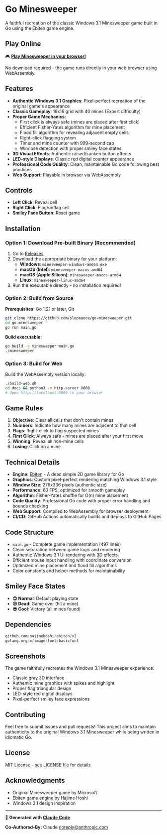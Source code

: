# Go Minesweeper

A faithful recreation of the classic Windows 3.1 Minesweeper game built in Go using the Ebiten game engine.

## Play Online

🎮 **[Play Minesweeper in your browser!](https://slopsauce.github.io/go-minesweeper/)**

No download required - the game runs directly in your web browser using WebAssembly.

## Features

- **Authentic Windows 3.1 Graphics**: Pixel-perfect recreation of the original game's appearance
- **Classic Gameplay**: 16x16 grid with 40 mines (Expert difficulty)
- **Proper Game Mechanics**:
  - First click is always safe (mines are placed after first click)
  - Efficient Fisher-Yates algorithm for mine placement
  - Flood fill algorithm for revealing adjacent empty cells
  - Right-click flagging system
  - Timer and mine counter with 999-second cap
  - Win/lose detection with proper smiley face states
- **3D Visual Effects**: Authentic raised/sunken button effects
- **LED-style Displays**: Classic red digital counter appearance
- **Professional Code Quality**: Clean, maintainable Go code following best practices
- **Web Support**: Playable in browser via WebAssembly

## Controls

- **Left Click**: Reveal cell
- **Right Click**: Flag/unflag cell
- **Smiley Face Button**: Reset game

## Installation

### Option 1: Download Pre-built Binary (Recommended)

1. Go to [Releases](https://github.com/slopsauce/go-minesweeper/releases)
2. Download the appropriate binary for your platform:
   - **Windows**: `minesweeper-windows-amd64.exe`
   - **macOS (Intel)**: `minesweeper-macos-amd64`
   - **macOS (Apple Silicon)**: `minesweeper-macos-arm64`
   - **Linux**: `minesweeper-linux-amd64`
3. Run the executable directly - no installation required!

### Option 2: Build from Source

**Prerequisites**: Go 1.21 or later, Git

```bash
git clone https://github.com/slopsauce/go-minesweeper.git
cd go-minesweeper
go run main.go
```

**Build executable:**
```bash
go build -o minesweeper main.go
./minesweeper
```

### Option 3: Build for Web

Build the WebAssembly version locally:

```bash
./build-web.sh
cd docs && python3 -m http.server 8080
# Open http://localhost:8080 in your browser
```

## Game Rules

1. **Objective**: Clear all cells that don't contain mines
2. **Numbers**: Indicate how many mines are adjacent to that cell
3. **Flags**: Right-click to flag suspected mines
4. **First Click**: Always safe - mines are placed after your first move
5. **Winning**: Reveal all non-mine cells
6. **Losing**: Click on a mine

## Technical Details

- **Engine**: [Ebiten](https://ebiten.org/) - A dead simple 2D game library for Go
- **Graphics**: Custom pixel-perfect rendering matching Windows 3.1 style
- **Window Size**: 276x336 pixels (authentic size)
- **Performance**: 60 FPS, optimized for smooth gameplay
- **Algorithm**: Fisher-Yates shuffle for O(n) mine placement
- **Code Quality**: Professional Go code with proper error handling and bounds checking
- **Web Support**: Compiled to WebAssembly for browser deployment
- **CI/CD**: GitHub Actions automatically builds and deploys to GitHub Pages

## Code Structure

- `main.go` - Complete game implementation (497 lines)
- Clean separation between game logic and rendering
- Authentic Windows 3.1 UI rendering with 3D effects
- Efficient mouse input handling with coordinate conversion
- Optimized mine placement and flood fill algorithms
- Color constants and helper methods for maintainability

## Smiley Face States

- **😊 Normal**: Default playing state
- **😵 Dead**: Game over (hit a mine)
- **😎 Cool**: Victory (all mines found)

## Dependencies

```go
github.com/hajimehoshi/ebiten/v2
golang.org/x/image/font/basicfont
```

## Screenshots

The game faithfully recreates the Windows 3.1 Minesweeper experience:

- Classic gray 3D interface
- Authentic mine graphics with spikes and highlight
- Proper flag triangular design
- LED-style red digital displays
- Pixel-perfect smiley face expressions

## Contributing

Feel free to submit issues and pull requests! This project aims to maintain authenticity to the original Windows 3.1 Minesweeper while being written in idiomatic Go.

## License

MIT License - see LICENSE file for details.

## Acknowledgments

- Original Minesweeper game by Microsoft
- Ebiten game engine by Hajime Hoshi
- Windows 3.1 design inspiration

---

🤖 **Generated with [Claude Code](https://claude.ai/code)**

**Co-Authored-By:** Claude <noreply@anthropic.com>